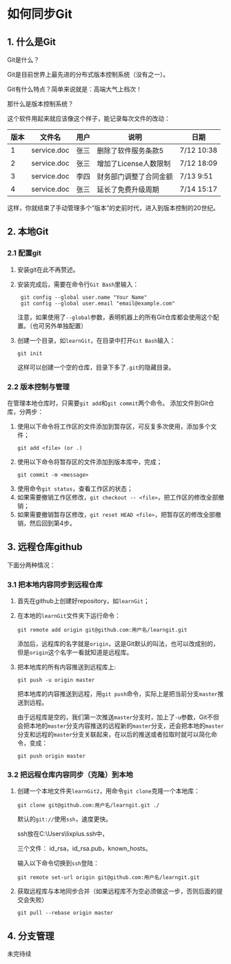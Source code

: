 # 如何同步Git

## 1. 什么是Git

Git是什么？

Git是目前世界上最先进的分布式版本控制系统（没有之一）。

Git有什么特点？简单来说就是：高端大气上档次！

那什么是版本控制系统？

这个软件用起来就应该像这个样子，能记录每次文件的改动：

版本|文件名|用户|说明|日期
-|-|-|-|-
1|service.doc|张三|删除了软件服务条款5|7/12 10:38
2|service.doc|张三|增加了License人数限制|7/12 18:09
3|service.doc|李四|财务部门调整了合同金额|7/13 9:51
4|service.doc|张三|延长了免费升级周期|7/14 15:17

这样，你就结束了手动管理多个“版本”的史前时代，进入到版本控制的20世纪。

## 2. 本地Git
### 2.1 配置git

1. 安装git在此不再赘述。
2. 安装完成后，需要在命令行`Git Bash`里输入：
   ```
    git config --global user.name "Your Name"
    git config --global user.email "email@example.com"
   ```
   注意，如果使用了`--global`参数，表明机器上的所有Git仓库都会使用这个配置。（也可另外单独配置）

3. 创建一个目录，如`learnGit`，在目录中打开`Git Bash`输入：
   ```
   git init
   ```
   这样可以创建一个空的仓库，目录下多了`.git`的隐藏目录。
### 2.2 版本控制与管理
在管理本地仓库时，只需要`git add`和`git commit`两个命令。
添加文件到Git仓库，分两步：
1. 使用以下命令将工作区的文件添加到暂存区，可反复多次使用，添加多个文件；
    ```
    git add <file> (or .)
    ```
2. 使用以下命令将暂存区的文件添加到版本库中，完成；
   ```
   git commit -m <message>
   ```
3. 使用命令`git status`，查看工作区的状态； 
4. 如果需要撤销工作区修改，`git checkout -- <file>`，把工作区的修改全部撤销；
5. 如果需要撤销暂存区修改，`git reset HEAD <file>`，把暂存区的修改全部撤销，然后回到第4步。
## 3. 远程仓库github

下面分两种情况：
### 3.1 把本地内容同步到远程仓库
1. 首先在github上创建好repository，如`learnGit`；
2. 在本地的`learnGit`文件夹下运行命令：
   ```
   git remote add origin git@github.com:用户名/learngit.git
   ```
   添加后，远程库的名字就是`origin`，这是Git默认的叫法，也可以改成别的，但是`origin`这个名字一看就知道是远程库。
3. 把本地库的所有内容推送到远程库上:
   ```
   git push -u origin master
   ```
    把本地库的内容推送到远程，用`git push`命令，实际上是把当前分支`master`推送到远程。

    由于远程库是空的，我们第一次推送`master`分支时，加上了`-u`参数，Git不但会把本地的`master`分支内容推送的远程新的`master`分支，还会把本地的`master`分支和远程的`master`分支关联起来，在以后的推送或者拉取时就可以简化命令，变成：
    ```
    git push origin master
    ```
### 3.2 把远程仓库内容同步（克隆）到本地
1. 创建一个本地文件夹`learnGit2`，用命令`git clone`克隆一个本地库：
   ```
   git clone git@github.com:用户名/learngit.git ./
   ```
   默认的`git://`使用`ssh`，速度更快。

   ssh放在C:\Users\lixplus\.ssh中，

    三个文件：    id_rsa，id_rsa.pub，known_hosts。

    输入以下命令切换到`ssh`登陆：
    ```
    git remote set-url origin git@github.com:用户名/learngit.git
    ```
2. 获取远程库与本地同步合并（如果远程库不为空必须做这一步，否则后面的提交会失败）

    ```
    git pull --rebase origin master
    ```
## 4. 分支管理
未完待续
